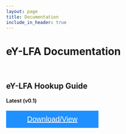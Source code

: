 ```yaml
---
layout: page
title: Documentation
include_in_header: true
---
```


<style>
.btn {
  background-color: DodgerBlue;
  border: none;
  color: white;
  padding: 12px 30px;
  cursor: pointer;
  font-size: 20px;
  width: 50%;
}

/* Darker background on mouse-over */
.btn:hover {
  background-color: RoyalBlue;
}
</style>

# eY-LFA Documentation

<br>

## eY-LFA Hookup Guide <a name="hw-man"></a>

#### Latest (v0.1)
<button class="btn"><i class="fa fa-download"></i> <a href="https://drive.google.com/file/d/1O9sJx1AyYtwuBL2MiajC-ekWp0cHHENk/view?usp=sharing" target="_self" style="color: #ffffff">Download/View</a></button>

<!-- <button class="btn"><i class="fa fa-book"></i> <a href="https://drive.google.com/file/d/1O9sJx1AyYtwuBL2MiajC-ekWp0cHHENk/view" target="_self" style="color: #ffffff">View</a></button> -->



<br>
